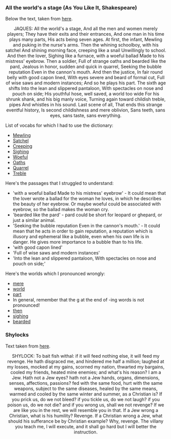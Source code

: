 


### All the world's a stage (As You Like It, Shakespeare)

Below the text, taken from [here](http://www.monologuearchive.com/s/shakespeare_030.html).

<div align="center">
JAQUES: All the world's a stage,
And all the men and women merely players;
They have their exits and their entrances,
And one man in his time plays many parts,
His acts being seven ages. At first, the infant,
Mewling and puking in the nurse's arms.
Then the whining schoolboy, with his satchel
And shining morning face, creeping like a snail
Unwillingly to school. And then the lover,
Sighing like a furnace, with a woeful ballad
Made to his mistress' eyebrow. Then a soldier,
Full of strange oaths and bearded like the pard,
Jealous in honor, sudden and quick in quarrel,
Seeking the bubble reputation
Even in the cannon's mouth. And then the justice,
In fair round belly with good capon lined,
With eyes severe and beard of formal cut,
Full of wise saws and modern instances;
And so he plays his part. The sixth age shifts
Into the lean and slippered pantaloon,
With spectacles on nose and pouch on side;
His youthful hose, well saved, a world too wide
For his shrunk shank, and his big manly voice,
Turning again toward childish treble, pipes
And whistles in his sound. Last scene of all,
That ends this strange eventful history,
Is second childishness and mere oblivion,
Sans teeth, sans eyes, sans taste, sans everything.
</div>

List of vocabs for which I had to use the dictionary:
- [Mewling](https://www.wordreference.com/enit/mewling)
- [Satchel](https://www.wordreference.com/enit/satchel)
- [Creeping](https://www.wordreference.com/enit/creeping)
- [Sighing](https://www.wordreference.com/enit/Sighing)
- [Woeful](https://www.wordreference.com/enit/woeful)
- [Oaths](https://www.wordreference.com/enit/oaths)
- [Quarrel](https://www.wordreference.com/enit/quarrel)
- [Treble](https://www.wordreference.com/enit/treble)

Here's the passages that I struggled to understand:
- 'with a woeful ballad Made to his mistress' eyebrow' - It could mean that the lover wrote a ballad for the woman he loves, in which he describes the beauty of her eyebrow. Or maybe woeful could be associated with eyebrow, so the ballad makes the woman cry.
- 'bearded like the pard' - pard could be short for leopard or ghepard, or just a similar animal.
- 'Seeking the bubble reputation Even in the cannon's mouth.' - It could mean that he acts in order to gain reputation, a reputation which is illusory and ephemeral like a bubble, even when his own life is in danger. He gives more importance to a bubble than to his life.
- 'with good capon lined' 
- 'Full of wise saws and modern instances'
- 'Into the lean and slippered pantaloon, With spectacles on nose and pouch on side;'

Here's the worlds which I pronounced wrongly:
- [mere](https://dictionary.cambridge.org/pronunciation/english/mere) 
- [world](https://dictionary.cambridge.org/pronunciation/english/world) 
- [part](https://dictionary.cambridge.org/pronunciation/english/part?q=parts) 
- In general, remember that the g at the end of -ing words is not pronounced!
- [then](https://dictionary.cambridge.org/pronunciation/english/then)
- [sighing](https://dictionary.cambridge.org/pronunciation/english/sigh?q=sighing)
- [bearded](https://dictionary.cambridge.org/pronunciation/english/bearded)


### Shylocks

Text taken from [here](http://shakespeare.mit.edu/merchant/merchant.3.1.html).

<div align='center'>
SHYLOCK: To bait fish withal: if it will feed nothing else,
it will feed my revenge. He hath disgraced me, and
hindered me half a million; laughed at my losses,
mocked at my gains, scorned my nation, thwarted my
bargains, cooled my friends, heated mine
enemies; and what's his reason? I am a Jew. Hath
not a Jew eyes? hath not a Jew hands, organs,
dimensions, senses, affections, passions? fed with
the same food, hurt with the same weapons, subject
to the same diseases, healed by the same means,
warmed and cooled by the same winter and summer, as
a Christian is? If you prick us, do we not bleed?
if you tickle us, do we not laugh? if you poison
us, do we not die? and if you wrong us, shall we not
revenge? If we are like you in the rest, we will
resemble you in that. If a Jew wrong a Christian,
what is his humility? Revenge. If a Christian
wrong a Jew, what should his sufferance be by
Christian example? Why, revenge. The villany you
teach me, I will execute, and it shall go hard but I
will better the instruction.
</div>